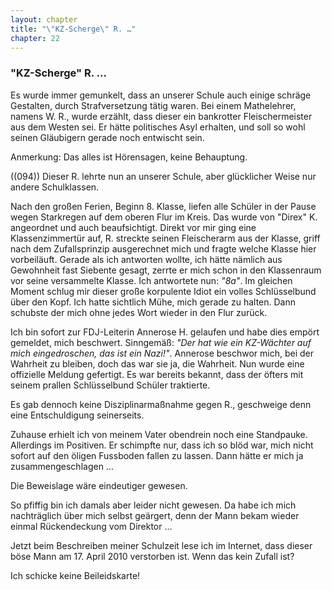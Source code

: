 ```yaml
---  
layout: chapter
title: "\"KZ-Scherge\" R. …"
chapter: 22
---  
```


### "KZ-Scherge" R. …

Es wurde immer gemunkelt, dass an unserer Schule auch einige schräge
Gestalten, durch Strafversetzung tätig waren. Bei einem Mathelehrer, namens W.
R., wurde erzählt, dass dieser ein bankrotter Fleischermeister aus dem Westen
sei. Er hätte politisches Asyl erhalten, und soll so wohl seinen Gläubigern
gerade noch entwischt sein.

Anmerkung: Das alles ist Hörensagen, keine Behauptung.

((094)) Dieser R. lehrte nun an unserer Schule, aber glücklicher Weise nur
andere Schulklassen.

Nach den großen Ferien, Beginn 8. Klasse, liefen alle Schüler in der Pause
wegen Starkregen auf dem oberen Flur im Kreis. Das wurde von "Direx" K.
angeordnet und auch beaufsichtigt. Direkt vor mir ging eine Klassenzimmertür
auf, R. streckte seinen Fleischerarm aus der Klasse, griff nach dem
Zufallsprinzip ausgerechnet mich und fragte welche Klasse hier vorbeiläuft.
Gerade als ich antworten wollte, ich hätte nämlich aus Gewohnheit fast
Siebente gesagt, zerrte er mich schon in den Klassenraum vor seine versammelte
Klasse. Ich antwortete nun: _"8a"_. Im gleichen Moment schlug mir dieser große
korpulente Idiot ein volles Schlüsselbund über den Kopf. Ich hatte sichtlich
Mühe, mich gerade zu halten. Dann schubste der mich ohne jedes Wort wieder in
den Flur zurück.

Ich bin sofort zur FDJ-Leiterin Annerose H. gelaufen und habe dies empört
gemeldet, mich beschwert. Sinngemäß: _"Der hat wie ein KZ-Wächter auf mich
eingedroschen, das ist ein Nazi!"_. Annerose beschwor mich, bei der Wahrheit
zu bleiben, doch das war sie ja, die Wahrheit. Nun wurde eine offizielle
Meldung gefertigt. Es war bereits bekannt, dass der öfters mit seinem prallen
Schlüsselbund Schüler traktierte.

Es gab dennoch keine Disziplinarmaßnahme gegen R., geschweige denn eine
Entschuldigung seinerseits.

Zuhause erhielt ich von meinem Vater obendrein noch eine Standpauke.
Allerdings im Positiven. Er schimpfte nur, dass ich so blöd war, mich nicht
sofort auf den öligen Fussboden fallen zu lassen. Dann hätte er mich ja
zusammengeschlagen …

Die Beweislage wäre eindeutiger gewesen.

So pfiffig bin ich damals aber leider nicht gewesen. Da habe ich mich
nachträglich über mich selbst geärgert, denn der Mann bekam wieder einmal
Rückendeckung vom Direktor …

Jetzt beim Beschreiben meiner Schulzeit lese ich im Internet, dass dieser böse
Mann am 17. April 2010 verstorben ist. Wenn das kein Zufall ist?

Ich schicke keine Beileidskarte!

